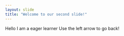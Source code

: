 ```yaml
---
layout: slide
title: "Welcome to our second slide!"
---
```

Hello I am a eager learner
Use the left arrow to go back!
